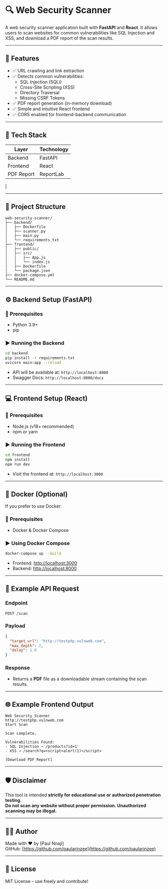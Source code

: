 
# 🔍 Web Security Scanner

A web security scanner application built with **FastAPI** and **React**. It allows users to scan websites for common vulnerabilities like SQL Injection and XSS, and download a PDF report of the scan results.

---

## 🚀 Features

- ✅ URL crawling and link extraction
- ✅ Detects common vulnerabilities:
  - SQL Injection (SQLi)
  - Cross-Site Scripting (XSS)
  - Directory Traversal
  - Missing CSRF Tokens
- ✅ PDF report generation (in-memory download)
- ✅ Simple and intuitive React frontend
- ✅ CORS enabled for frontend-backend communication

---

## 🧱 Tech Stack

| Layer     | Technology     |
|-----------|----------------|
| Backend   | FastAPI        |
| Frontend  | React          |
| PDF Report| ReportLab      |
  |

---

## 📁 Project Structure

```
web-security-scanner/
├── backend/
|   ├── Dockerfile
│   ├── scanner.py
│   ├── main.py
│   └── requirements.txt
├── frontend/
│   ├── public/
│   ├── src/
│   │   ├── App.js
│   │   └── index.js
|   ├── Dockerfile
│   └── package.json
├── docker-compose.yml
└── README.md
```

---

## ⚙️ Backend Setup (FastAPI)

### 🔧 Prerequisites

- Python 3.9+
- pip

### ▶️ Running the Backend

```bash
cd backend
pip install -r requirements.txt
uvicorn main:app --reload
```

- API will be available at: `http://localhost:8000`
- Swagger Docs: `http://localhost:8000/docs`

---

## 💻 Frontend Setup (React)

### 🔧 Prerequisites

- Node.js (v18+ recommended)
- npm or yarn

### ▶️ Running the Frontend

```bash
cd frontend
npm install
npm run dev
```

- Visit the frontend at: `http://localhost:3000`

---

## 🐳 Docker (Optional)

If you prefer to use Docker:

### 🔧 Prerequisites

- Docker & Docker Compose

### ▶️ Using Docker Compose

```bash
docker-compose up --build
```

- Frontend: [http://localhost:3000](http://localhost:3000)
- Backend: [http://localhost:8000](http://localhost:8000)

---

## 📄 Example API Request

### Endpoint

`POST /scan`

### Payload

```json
{
  "target_url": "http://testphp.vulnweb.com",
  "max_depth": 2,
  "delay": 1.0
}
```

### Response

- Returns a **PDF** file as a downloadable stream containing the scan results.

---

## 🌐 Example Frontend Output

```
Web Security Scanner
http://testphp.vulnweb.com
Start Scan

Scan complete.

Vulnerabilities Found:
- SQL Injection → /products?id=1'
- XSS → /search?q=<script>alert(1)</script>

[Download PDF Report]
```

---

## 🛡️ Disclaimer

This tool is intended **strictly for educational use or authorized penetration testing**.  
**Do not scan any website without proper permission. Unauthorized scanning may be illegal.**

---

## 🧑‍💻 Author

Made with ❤️ by [Paul Nnaji]  
GitHub: [https://github.com/paularinzee](https://github.com/paularinzee)

---

## 📜 License

MIT License – use freely and contribute!
